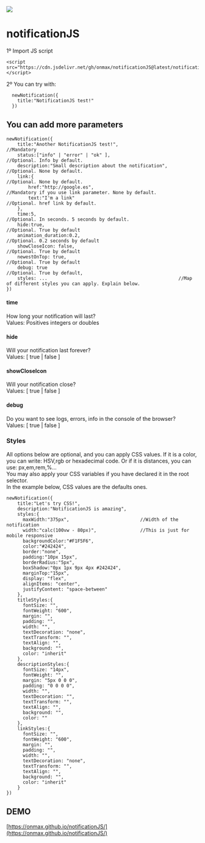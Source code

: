 [![](https://data.jsdelivr.com/v1/package/gh/onmax/notificationJS/badge)](https://www.jsdelivr.com/package/gh/onmax/notificationJS)

# notificationJS
1º Import JS script <br /> 
```
<script src="https://cdn.jsdelivr.net/gh/onmax/notificationJS@latest/notificationJS.min.js"></script>
```
2º You can try with: <br />
```
  newNotification({
    title:"NotificationJS test!"
  })
```

## You can add more parameters
```
newNotification({
    title:"Another NotificationJS test!",                     //Mandatory
    status:["info" | "error" | "ok" ],                        //Optional. Info by default.
    description:"Small description about the notification",   //Optional. None by default.    
    link:{                                                    //Optional. None by default.
        href:"http://google.es",                              //Mandatory if you use link parameter. None by default. 
        text:"I'm a link"                                     //Optional. href link by default.
    },
    time:5,                                                   //Optional. In seconds. 5 seconds by default.
    hide:true,                                                //Optional. True by default
    animation_duration:0.2,                                   //Optional. 0.2 seconds by default
    showCloseIcon: false,                                     //Optional. True by default
    newestOnTop: true,                                        //Optional. True by default
    debug: true                                               //Optional. True by default,
    styles: ...                                                //Map of different styles you can apply. Explain below.
})
```

#### time
How long your notification will last?<br />
Values: Positives integers or doubles


#### hide
Will your notification last forever? <br />
Values: [ true | false ]

#### showCloseIcon
Will your notification close? <br />
Values: [ true | false ]

#### debug
Do you want to see logs, errors, info in the console of the browser? <br />
Values: [ true | false ]

### Styles
All options below are optional, and you can apply CSS values. If it is a color, you can write: HSV,rgb or hexadecimal code. Or if it is distances, you can use: px,em,rem,%... <br />
You may also apply your CSS variables if you have declared it in the root selector.<br />
In the example below, CSS values are the defaults ones.

```
newNotification({
    title:"Let's try CSS!",
    description:"NotificationJS is amazing",
    styles:{
      maxWidth:"375px",                          //Width of the notification      
      width:"calc(100vw - 80px)",                //This is just for mobile responsive                   
      backgroundColor:"#F1F5F6",                
      color:"#242424",                           
      border:"none",                             
      padding:"10px 15px",                         
      borderRadius:"5px",                        
      boxShadow:"0px 1px 9px 4px #242424",                          
      marginTop:"15px",
      display: "flex",
      alignItems: "center",
      justifyContent: "space-between"                       
    },
    titleStyles:{
      fontSize: "",
      fontWeight: "600",
      margin: "",
      padding: "",
      width: "",
      textDecoration: "none",
      textTransform: "",
      textAlign: "",
      background: "",
      color: "inherit"
    },
    descriptionStyles:{
      fontSize: "14px",
      fontWeight: "",
      margin: "5px 0 0 0",
      padding: "0 0 0 0",
      width: "",
      textDecoration: "",
      textTransform: "",
      textAlign: "",
      background: "",
      color: ""
    },
    linkStyles:{
      fontSize: "",
      fontWeight: "600",
      margin: "",
      padding: "",
      width: "",
      textDecoration: "none",
      textTransform: "",
      textAlign: "",
      background: "",
      color: "inherit"
    }    
})
```

## DEMO
[https://onmax.github.io/notificationJS/](https://onmax.github.io/notificationJS/)

